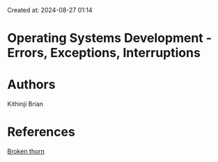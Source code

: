 Created at: 2024-08-27 01:14

# Operating Systems Development - Errors, Exceptions, Interruptions


# Authors
Kithinji Brian

# References
[Broken thorn](http://www.brokenthorn.com/Resources/OSDev15.html)